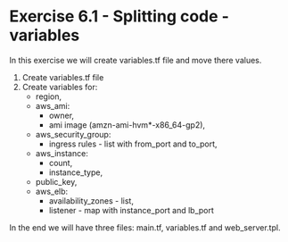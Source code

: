 # Exercise 6.1 - Splitting code - variables

In this exercise we will create variables.tf file and move there values.

1. Create variables.tf file
2. Create variables for:
    - region,
    - aws_ami:
        - owner,
        - ami image (amzn-ami-hvm*-x86_64-gp2),
    - aws_security_group:
        - ingress rules - list with from_port and to_port,
    - aws_instance:
        - count,
        - instance_type,
    - public_key,
    - aws_elb:
        - availability_zones - list,
        - listener - map with instance_port and lb_port

In the end we will have three files: main.tf, variables.tf and web_server.tpl.

